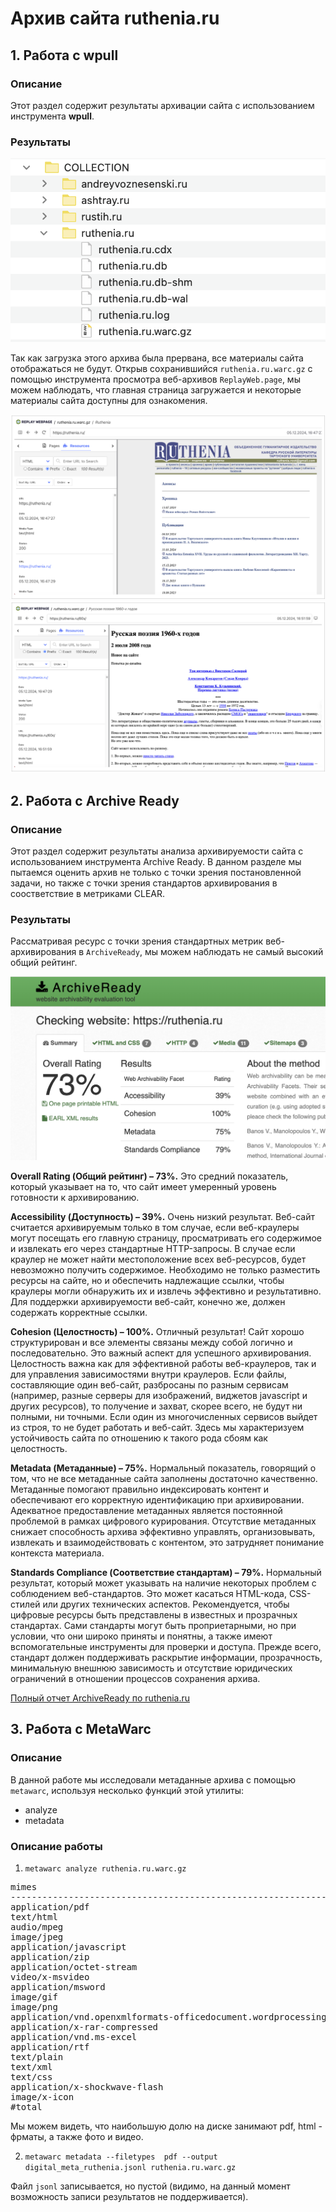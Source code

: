 # Архив сайта ruthenia.ru

## 1. Работа с wpull

### Описание

Этот раздел содержит результаты архивации сайта с использованием инструмента **wpull**.

### Результаты

[![Результаты загрузки wpull](./ruthenia.ru.png)](./ruthenia.ru.png)

Так как загрузка этого архива была прервана, все материалы сайта отображаться не будут. Открыв сохранившийся `ruthenia.ru.warc.gz` с помощью инструмента просмотра веб-архивов `ReplayWeb.page`, мы можем наблюдать, что главная страница загружается и некоторые материалы сайта доступны для ознакомения. 

[![Результаты загрузки replaywebpage](./replaywebpage_ruthenia_1.png)](./replaywebpage_ruthenia_1.png)
[![Результаты загрузки replaywebpage](./replaywebpage_ruthenia_2.png)](./replaywebpage_ruthenia_2.png)


## 2. Работа с Archive Ready


### Описание

Этот раздел содержит результаты анализа архивируемости  сайта с использованием инструмента Archive Ready. В данном разделе мы пытаемся оценить архив не только с точки зрения постановленной задачи, но также с точки зрения стандартов архивирования в соостветствие в метриками CLEAR.

### Результаты

Рассматривая ресурс с точки зрения стандартных метрик веб-архивирования в `ArchiveReady`, мы можем наблюдать не самый высокий общий рейтинг.

[![Результаты анализа CLEAR](./AR_ruthenia.ru.png)](./AR_ruthenia.ru.png)

**Overall Rating (Общий рейтинг) – 73%.** Это средний показатель, который указывает на то, что сайт имеет умеренный уровень готовности к архивированию.

**Accessibility (Доступность) – 39%.** Очень низкий результат. Веб-сайт считается архивируемым только в том случае, если веб-краулеры могут посещать его главную страницу, просматривать его содержимое и извлекать его через стандартные HTTP-запросы. В случае если краулер не может найти местоположение всех веб-ресурсов, будет невозможно получить содержимое. Необходимо не только разместить ресурсы на сайте, но и обеспечить надлежащие ссылки, чтобы краулеры могли обнаружить их и извлечь эффективно и результативно. Для поддержки архивируемости веб-сайт, конечно же, должен содержать корректные ссылки.

**Cohesion (Целостность) – 100%.** Отличный результат! Сайт хорошо структурирован и все элементы связаны между собой логично и последовательно. Это важный аспект для успешного архивирования. Целостность важна как для эффективной работы веб-краулеров, так и для управления зависимостями внутри краулеров. Если файлы, составляющие один веб-сайт, разбросаны по разным сервисам (например, разные серверы для изображений, виджетов javascript и других ресурсов), то получение и захват, скорее всего, не будут ни полными, ни точными. Если один из многочисленных сервисов выйдет из строя, то не будет работать и веб-сайт. Здесь мы характеризуем устойчивость сайта по отношению к такого рода сбоям как целостность.

**Metadata (Метаданные) – 75%.** Нормальный показатель, говорящий о том, что не все метаданные сайта заполнены достаточно качественно. Метаданные помогают правильно индексировать контент и обеспечивают его корректную идентификацию при архивировании. Адекватное предоставление метаданных является постоянной проблемой в рамках цифрового курирования. Отсутствие метаданных снижает способность архива эффективно управлять, организовывать, извлекать и взаимодействовать с контентом, это затрудняет понимание контекста материала.

**Standards Compliance (Соответствие стандартам) – 79%.** Нормальный результат, который может указывать на наличие некоторых проблем с соблюдением веб-стандартов. Это может касаться HTML-кода, CSS-стилей или других технических аспектов. Рекомендуется, чтобы цифровые ресурсы быть представлены в известных и прозрачных стандартах. Сами стандарты могут быть проприетарными, но при условии, что они широко приняты и понятны, а также имеют вспомогательные инструменты для проверки и доступа. Прежде всего, стандарт должен поддерживать раскрытие информации, прозрачность, минимальную внешнюю зависимость и отсутствие юридических ограничений в отношении процессов сохранения архива.


[Полный отчет ArchiveReady по ruthenia.ru](./AR_ruthenia.ru.pdf/)


## 3. Работа с MetaWarc

### Описание


В данной работе мы исследовали метаданные архива с помощью `metawarc`, используя несколько функций этой утилиты:
- analyze
- metadata


### Описание работы

1. `metawarc analyze ruthenia.ru.warc.gz`
<pre>
mimes                                                                      files        size          share
-----------------------------------------------------------------------  -------  ----------  -------------
application/pdf                                                             2430  3607286158   56.2579
text/html                                                                  43105  1358856624   21.1922
audio/mpeg                                                                   420   482021384    7.51742
image/jpeg                                                                  4899   445956861    6.95498
application/javascript                                                        41   223081504    3.4791
application/zip                                                              914    80226297    1.25118
application/octet-stream                                                     643    61849670    0.964584
video/x-msvideo                                                                5    56686378    0.88406
application/msword                                                           373    46474342    0.724796
image/gif                                                                   2269    16789826    0.261848
image/png                                                                     70    10498390    0.163729
application/vnd.openxmlformats-officedocument.wordprocessingml.document       64     6601343    0.102952
application/x-rar-compressed                                                   8     5654705    0.0881887
application/vnd.ms-excel                                                       7     3324804    0.0518524
application/rtf                                                               13     2586904    0.0403444
text/plain                                                                     2     2448156    0.0381805
text/xml                                                                      61     1228885    0.0191652
text/css                                                                      78      255872    0.00399048
application/x-shockwave-flash                                                  3      206286    0.00321716
image/x-icon                                                                   2       20162    0.000314439
#total                                                                     55407  6412054551  100
</pre>

Мы можем видеть, что наибольшую долю на диске занимают pdf, html - фрматы, а также фото и видео. 

2. `metawarc metadata --filetypes  pdf --output digital_meta_ruthenia.jsonl ruthenia.ru.warc.gz`

Файл  `jsonl` записывается, но пустой (видимо, на данный момент возможность записи результатов не поддерживается).



